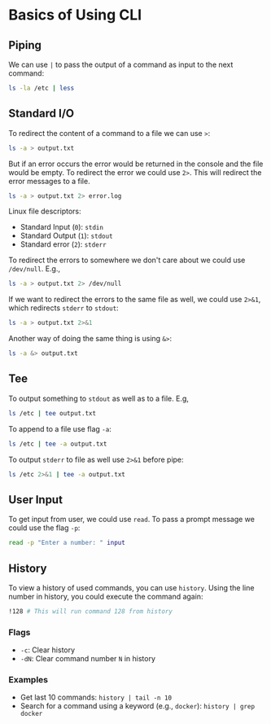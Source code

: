 # Basics of Using CLI

## Piping

We can use `|` to pass the output of a command as input to the next command:

```bash
ls -la /etc | less
```

## Standard I/O

To redirect the content of a command to a file we can use `>`:

```bash
ls -a > output.txt
```

But if an error occurs the error would be returned in the console and the file would be empty. To redirect the error we could use `2>`. This will redirect the error messages to a file.

```bash
ls -a > output.txt 2> error.log
```

Linux file descriptors:

- Standard Input (`0`): `stdin`
- Standard Output (`1`): `stdout`
- Standard error (`2`): `stderr`

To redirect the errors to somewhere we don't care about we could use `/dev/null`. E.g.,

```bash
ls -a > output.txt 2> /dev/null
```

If we want to redirect the errors to the same file as well, we could use `2>&1`, which redirects `stderr` to `stdout`:

```bash
ls -a > output.txt 2>&1
```

Another way of doing the same thing is using `&>`:

```bash
ls -a &> output.txt
```

## Tee

To output something to `stdout` as well as to a file. E.g,

```bash
ls /etc | tee output.txt
```

To append to a file use flag `-a`:

```bash
ls /etc | tee -a output.txt
```

To output `stderr` to file as well use `2>&1` before pipe:

```bash
ls /etc 2>&1 | tee -a output.txt
```

## User Input

To get input from user, we could use `read`. To pass a prompt message we could use the flag `-p`:

```bash
read -p "Enter a number: " input
```

## History

To view a history of used commands, you can use `history`.
Using the line number in history, you could execute the command again:

```bash
!128 # This will run command 128 from history
```

### Flags

- `-c`: Clear history
- `-dN`: Clear command number `N` in history

### Examples

- Get last 10 commands: `history | tail -n 10`
- Search for a command using a keyword (e.g., `docker`): `history | grep docker`
